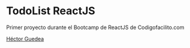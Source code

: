 # TodoList ReactJS

Primer proyecto durante el Bootcamp de ReactJS de Codigofacilito.com

[Héctor Guedea](https://hectorguedea.com)